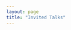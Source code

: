 ```yaml
---
layout: page
title: "Invited Talks"
---
```

  
  
  <!---
  <h3>Invited Talks &amp; Lectures (recently)</h3>
<ul>
 	<li><a href="https://www.iarai.ac.at/events/the-importance-of-motion-perception-in-visual-recognition/">The importance of motion perception in visual recognition</a>, IARAI, Vienna, August, 2021</li>
 	<li>Learning Visual Perception for Autonomous Systems, Linköping University, Sweden, June, 2021</li>
 	<li>Vehicle Detection in Satellite Video, <a href="https://www.helmholtz.ai">Helmholtz AI</a> Virtual Conference, April, 2021</li>
 	<li>Vehicle Detection in Satellite Video, Planet Labs, Berlin, March, 2021</li>
 	<li>30/09-01/10/2020, Second professional course on <a href="https://www.ove.at/shop/product/522509-deep-learning-5e8c2ec80454c">Deep Learning</a> together with the OVE Academy (canceled)</li>
 	<li>5/06/2020, UPC Barcelona (postponed)</li>
 	<li>28/05/2020, DSS DSAI Tech Talk, Vehicle Detection in Satellite Video</li>
 	<li>10-11/03/2020, Professional course on Deep Learning together with the OVE Academy</li>
 	<li>10/04/2019, <a href="https://www.jku.at/en/institute-of-computer-graphics/press-events/icg-lab-talk-series/2019/#c80634">Introducing Visual Object Tracking From Classical Views to Machine Learning</a>, JKU Linz <a href="https://youtu.be/v9hs4e4s1MM">(Video)</a></li>
 	<li>Deep Learning / U-Net for Cell Segmentation Lecture together with Manuel Danner, <a href="https://www.moleculardevices.com/products/cellular-imaging-systems/high-content-imaging/imagexpress-pico">Molecular Devices</a>, Salzburg, March, 2019</li>
 	<li>Introducing Visual Object Tracking From Classical Views to Machine Learning, <a href="http://www.sustc.edu.cn/en/CSE_02">SUSTech</a>, Shenzhen, December, 2018</li>
 	<li>Video Analyse und 3D Sensoren, Siemens, Vienna, April, 2018</li>
 	<li>Visual single and general object tracking: Where are we today?, Embedded Computer Vision Workshop, Boston, US, June, 2015</li>
</ul>
--->
